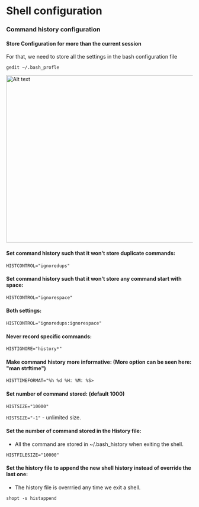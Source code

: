 # Shell configuration

### Command history configuration

#### Store Configuration for more than the current session

For that, we need to store all the settings in the bash configuration file

` gedit ~/.bash_profle `

<img
  src="/images/linus_toolkit_images/shell_configuration/1.png"
  alt="Alt text"
  title="Optional title"
  style="margin: 0 auto;" width="693" height="452">

#### Set command history such that it won't store duplicate commands:

` HISTCONTROL="ignoredups" `

####  Set command history such that it won't store any command start with space:

` HISTCONTROL="ignorespace" `

####  Both settings:

` HISTCONTROL="ignoredups:ignorespace" `

####  Never record specific commands:

` HISTIGNORE="history*" `

####  Make command history more informative: (More option can be seen here: "man strftime")

` HISTTIMEFORMAT="%h %d %H: %M: %S> `

####  Set number of command stored: (default 1000)

` HISTSIZE="10000" `

` HISTSIZE="-1" ` - unlimited size.

####  Set the number of command stored in the History file:

- All the command are stored in ~/.bash_history when exiting the shell.

` HISTFILESIZE="10000" `

#### Set the history file to append the new shell history instead of override the last one:

- The history file is overrried any time we exit a shell.

` shopt -s histappend `